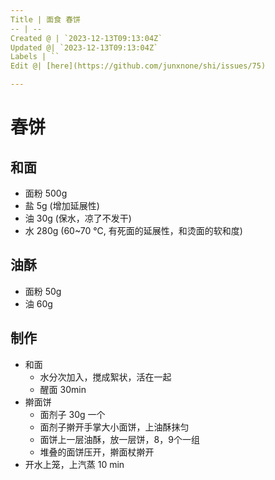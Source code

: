 ```yaml
---
Title | 面食 春饼
-- | --
Created @ | `2023-12-13T09:13:04Z`
Updated @| `2023-12-13T09:13:04Z`
Labels | ``
Edit @| [here](https://github.com/junxnone/shi/issues/75)

---
```

# 春饼

## 和面

- 面粉 500g
- 盐 5g (增加延展性)
- 油 30g (保水，凉了不发干)
- 水 280g (60~70 ℃, 有死面的延展性，和烫面的软和度)

## 油酥
- 面粉 50g
- 油 60g

## 制作
- 和面
  - 水分次加入，搅成絮状，活在一起
  - 醒面 30min
- 擀面饼
  - 面剂子 30g 一个
  - 面剂子擀开手掌大小面饼，上油酥抹匀
  - 面饼上一层油酥，放一层饼，8，9个一组
  - 堆叠的面饼压开，擀面杖擀开
- 开水上笼，上汽蒸 10 min

